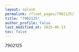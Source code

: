 ```yaml
---
layout: splash
permalink: /float_pages/7902125/
title: "7902125"
author_profile: false
last_modified_at: 2025-06-13
toc: false
---
```

 
7902125
